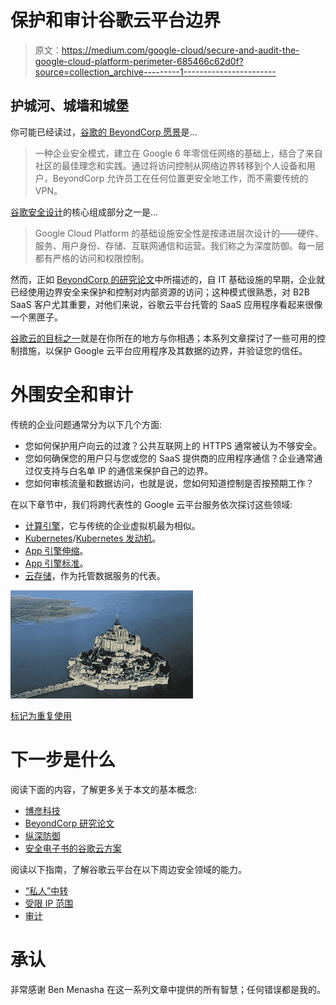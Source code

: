 # 保护和审计谷歌云平台边界

> 原文：<https://medium.com/google-cloud/secure-and-audit-the-google-cloud-platform-perimeter-685466c62d0f?source=collection_archive---------1----------------------->

## 护城河、城墙和城堡

你可能已经读过，[谷歌的 BeyondCorp 愿景](https://cloud.google.com/beyondcorp/)是…

> 一种企业安全模式，建立在 Google 6 年零信任网络的基础上，结合了来自社区的最佳理念和实践。通过将访问控制从网络边界转移到个人设备和用户，BeyondCorp 允许员工在任何位置更安全地工作，而不需要传统的 VPN。

[谷歌安全设计](http://services.google.com/fh/files/misc/csuite_security_ebook.pdf)的核心组成部分之一是…

> Google Cloud Platform 的基础设施安全性是按递进层次设计的——硬件、服务、用户身份、存储、互联网通信和运营。我们称之为深度防御。每一层都有严格的访问和权限控制。

然而，正如 [BeyondCorp 的研究论文](https://storage.googleapis.com/pub-tools-public-publication-data/pdf/43231.pdf)中所描述的，自 IT 基础设施的早期，企业就已经使用边界安全来保护和控制对内部资源的访问；这种模式很熟悉，对 B2B SaaS 客户尤其重要，对他们来说，谷歌云平台托管的 SaaS 应用程序看起来很像一个黑匣子。

[谷歌云的目标之一](https://cloud.google.com/why-google-cloud/)就是在你所在的地方与你相遇；本系列文章探讨了一些可用的控制措施，以保护 Google 云平台应用程序及其数据的边界，并验证您的信任。

# 外围安全和审计

传统的企业问题通常分为以下几个方面:

*   您如何保护用户向云的过渡？公共互联网上的 HTTPS 通常被认为不够安全。
*   您如何确保您的用户只与您或您的 SaaS 提供商的应用程序通信？企业通常通过仅支持与白名单 IP 的通信来保护自己的边界。
*   您如何审核流量和数据访问，也就是说，您如何知道控制是否按预期工作？

在以下章节中，我们将跨代表性的 Google 云平台服务依次探讨这些领域:

*   [计算引擎](https://cloud.google.com/compute/)，它与传统的企业虚拟机最为相似。
*   [Kubernetes](https://kubernetes.io/)/[Kubernetes 发动机](https://cloud.google.com/kubernetes-engine/)。
*   [App 引擎伸缩](https://cloud.google.com/appengine/docs/flexible/)。
*   [App 引擎标准](https://cloud.google.com/appengine/docs/standard/)。
*   [云存储](https://cloud.google.com/storage/)，作为托管数据服务的代表。

![](img/2bc33fd69b377b8641e92f4b15d2005c.png)

[标记为重复使用](https://www.google.com/search?lr=&hl=en&as_qdr=all&biw=1469&bih=1080&tbs=sur%3Afc&tbm=isch&sa=1&ei=-ISMW9_rKo3J0PEPvouokA8&q=fortress+keep+overhead+view&oq=fortress+keep+overhead+view&gs_l=img.3...1416.1416..1998...0.0..0.60.60.1......1....1..gws-wiz-img.NpUy_OU2eJc#imgdii=e8PSkbJlTBlWLM:&imgrc=NSRkXh7-UQkfjM:)

# 下一步是什么

阅读下面的内容，了解更多关于本文的基本概念:

*   [博彦科技](https://cloud.google.com/beyondcorp/)
*   [BeyondCorp 研究论文](https://storage.googleapis.com/pub-tools-public-publication-data/pdf/43231.pdf)
*   [纵深防御](https://paidpost.nytimes.com/google-cloud/defense-in-depth.html)
*   [安全电子书的谷歌云方案](http://services.google.com/fh/files/misc/csuite_security_ebook.pdf)

阅读以下指南，了解谷歌云平台在以下周边安全领域的能力。

*   [“私人”中转](/@fargyle/secure-and-audit-the-google-cloud-platform-perimeter-d16372fa6697)
*   [受限 IP 范围](/@fargyle/secure-and-audit-the-google-cloud-platform-perimeter-ade393c25467)
*   [审计](/@fargyle/secure-and-audit-the-google-cloud-platform-perimeter-a3c33f451a82)

# 承认

非常感谢 Ben Menasha 在这一系列文章中提供的所有智慧；任何错误都是我的。